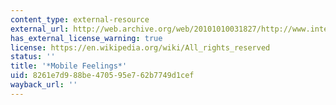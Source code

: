 ```yaml
---
content_type: external-resource
external_url: http://web.archive.org/web/20101010031827/http://www.interface.ufg.ac.at/christa-laurent/WORKS/FRAMES/FrameSet.html
has_external_license_warning: true
license: https://en.wikipedia.org/wiki/All_rights_reserved
status: ''
title: '*Mobile Feelings*'
uid: 8261e7d9-88be-4705-95e7-62b7749d1cef
wayback_url: ''
---
```

